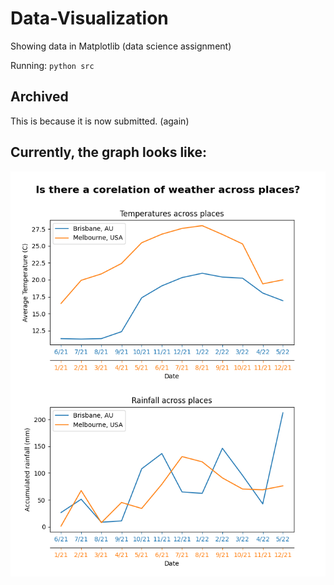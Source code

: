 # Data-Visualization
Showing data in Matplotlib (data science assignment)

Running: `python src`

## Archived
This is because it is now submitted. (again)

## Currently, the graph looks like:

[![The current graph](current_graph.png)](current_graph.png)

